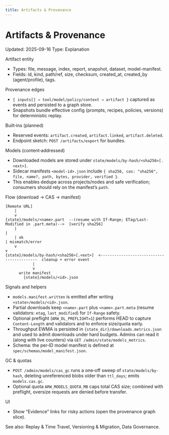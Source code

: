 ```yaml
---
title: Artifacts & Provenance
---
```


# Artifacts & Provenance

Updated: 2025-09-16
Type: Explanation

Artifact entity
- Types: file, message, index, report, snapshot, dataset, model-manifest.
- Fields: id, kind, path/ref, size, checksum, created_at, created_by (agent/profile), tags.

Provenance edges
- `{ inputs[] → tool/model/policy/context → artifact }` captured as events and persisted to a graph store.
- Snapshots bundle effective config (prompts, recipes, policies, versions) for deterministic replay.

Built‑ins (planned)
- Reserved events: `artifact.created`, `artifact.linked`, `artifact.deleted`.
- Endpoint sketch: `POST /artifacts/export` for bundles.

Models (content‑addressed)
- Downloaded models are stored under `state/models/by-hash/<sha256>[.<ext>]`.
- Sidecar manifests `<model-id>.json` include `{ sha256, cas: "sha256", file, name?, path, bytes, provider, verified }`.
- This enables dedupe across projects/nodes and safe verification; consumers should rely on the manifest’s `path`.

Flow (download → CAS → manifest)
```
[Remote URL]
    |
    v
{state}/models/<name>.part  --(resume with If-Range; ETag/Last-Modified in .part.meta)-->  [verify sha256]
    |                                                                                         |
    | ok                                                                                      | mismatch/error
    v                                                                                         v
{state}/models/by-hash/<sha256>[.<ext>]  <------------------------------------------  cleanup + error event
            |
            v
      write manifest
        {state}/models/<id>.json
```

Signals and helpers
- `models.manifest.written` is emitted after writing `<state>/models/<id>.json`.
- Partial downloads keep `<name>.part` plus `<name>.part.meta` (resume validators: `etag`, `last_modified`) for `If-Range` safety.
- Optional preflight (`ARW_DL_PREFLIGHT=1`) performs HEAD to capture `Content-Length` and validators and to enforce size/quota early.
- Throughput EWMA is persisted in `{state_dir}/downloads.metrics.json` and used to admit downloads under hard budgets. Admins can read it (along with live counters) via `GET /admin/state/models_metrics`.
 - Schema: the per‑ID model manifest is defined at `spec/schemas/model_manifest.json`.

GC & quotas
- `POST /admin/models/cas_gc` runs a one‑off sweep of `state/models/by-hash`, deleting unreferenced blobs older than `ttl_days`; emits `models.cas.gc`.
- Optional quota `ARW_MODELS_QUOTA_MB` caps total CAS size; combined with preflight, oversize requests are denied before transfer.

UI
- Show “Evidence” links for risky actions (open the provenance graph slice).

See also: Replay & Time Travel, Versioning & Migration, Data Governance.
